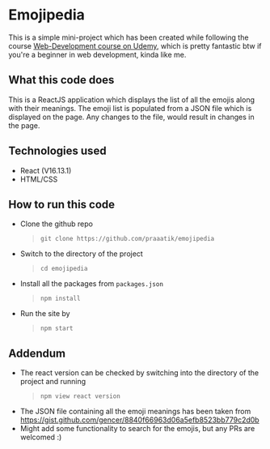 # Emojipedia

This is a simple mini-project which has been created while following the course [Web-Development course on Udemy](https://www.udemy.com/course/the-complete-web-development-bootcamp/ "Angela Yu's Course Homepage"), which is pretty fantastic btw if you're a beginner in web development, kinda like me.

## What this code does

This is a ReactJS application which displays the list of all the emojis along with their meanings. The emoji list is populated from a JSON file which is displayed on the page. Any changes to the file, would result in changes in the page.

## Technologies used

- React (V16.13.1)
- HTML/CSS

## How to run this code

- Clone the github repo
  > `git clone https://github.com/praaatik/emojipedia`
- Switch to the directory of the project
  > `cd emojipedia`
- Install all the packages from `packages.json`
  > `npm install`
- Run the site by
  > `npm start`

## Addendum

- The react version can be checked by switching into the directory of the project and running
  > `npm view react version`
- The JSON file containing all the emoji meanings has been taken from https://gist.github.com/gencer/8840f66963d06a5efb8523bb779c2d0b
- Might add some functionality to search for the emojis, but any PRs are welcomed :)
